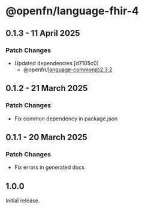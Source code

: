 # @openfn/language-fhir-4

## 0.1.3 - 11 April 2025

### Patch Changes

* Updated dependencies \[d7105c0]
  * @openfn/language-common@2.3.2

## 0.1.2 - 21 March 2025

### Patch Changes

* Fix common dependency in package.json

## 0.1.1 - 20 March 2025

### Patch Changes

* Fix errors in generated docs

## 1.0.0

Initial release.
